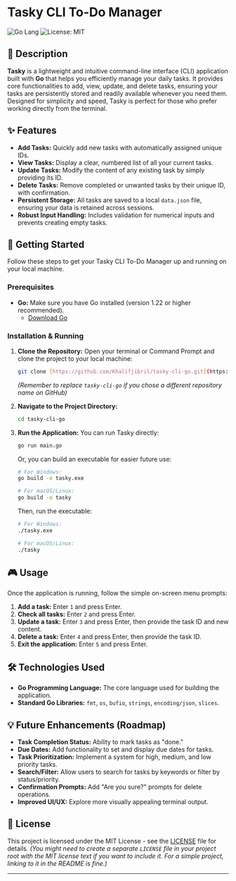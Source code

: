 # Tasky CLI To-Do Manager

![Go Lang](https://img.shields.io/badge/Go-1.22+-00ADD8?style=for-the-badge&logo=go)
![License: MIT](https://img.shields.io/badge/License-MIT-yellow.svg?style=for-the-badge)

## 📝 Description

**Tasky** is a lightweight and intuitive command-line interface (CLI) application built with **Go** that helps you efficiently manage your daily tasks. It provides core functionalities to add, view, update, and delete tasks, ensuring your tasks are persistently stored and readily available whenever you need them. Designed for simplicity and speed, Tasky is perfect for those who prefer working directly from the terminal.

## ✨ Features

* **Add Tasks:** Quickly add new tasks with automatically assigned unique IDs.
* **View Tasks:** Display a clear, numbered list of all your current tasks.
* **Update Tasks:** Modify the content of any existing task by simply providing its ID.
* **Delete Tasks:** Remove completed or unwanted tasks by their unique ID, with confirmation.
* **Persistent Storage:** All tasks are saved to a local `data.json` file, ensuring your data is retained across sessions.
* **Robust Input Handling:** Includes validation for numerical inputs and prevents creating empty tasks.

## 🚀 Getting Started

Follow these steps to get your Tasky CLI To-Do Manager up and running on your local machine.

### Prerequisites

* **Go:** Make sure you have Go installed (version 1.22 or higher recommended).
    * [Download Go](https://go.dev/dl/)

### Installation & Running

1.  **Clone the Repository:**
    Open your terminal or Command Prompt and clone the project to your local machine:
    ```bash
    git clone [https://github.com/Khalifjibril/tasky-cli-go.git](https://github.com/Khalifjibril/tasky-cli-go.git)
    ```
    *(Remember to replace `tasky-cli-go` if you chose a different repository name on GitHub)*

2.  **Navigate to the Project Directory:**
    ```bash
    cd tasky-cli-go
    ```

3.  **Run the Application:**
    You can run Tasky directly:
    ```bash
    go run main.go
    ```
    Or, you can build an executable for easier future use:
    ```bash
    # For Windows:
    go build -o tasky.exe

    # For macOS/Linux:
    go build -o tasky
    ```
    Then, run the executable:
    ```bash
    # For Windows:
    ./tasky.exe

    # For macOS/Linux:
    ./tasky
    ```

## 🎮 Usage

Once the application is running, follow the simple on-screen menu prompts:

1.  **Add a task:** Enter `1` and press Enter.
2.  **Check all tasks:** Enter `2` and press Enter.
3.  **Update a task:** Enter `3` and press Enter, then provide the task ID and new content.
4.  **Delete a task:** Enter `4` and press Enter, then provide the task ID.
5.  **Exit the application:** Enter `5` and press Enter.

## 🛠️ Technologies Used

* **Go Programming Language:** The core language used for building the application.
* **Standard Go Libraries:** `fmt`, `os`, `bufio`, `strings`, `encoding/json`, `slices`.

## 💡 Future Enhancements (Roadmap)

* **Task Completion Status:** Ability to mark tasks as "done."
* **Due Dates:** Add functionality to set and display due dates for tasks.
* **Task Prioritization:** Implement a system for high, medium, and low priority tasks.
* **Search/Filter:** Allow users to search for tasks by keywords or filter by status/priority.
* **Confirmation Prompts:** Add "Are you sure?" prompts for delete operations.
* **Improved UI/UX:** Explore more visually appealing terminal output.

## 📄 License

This project is licensed under the MIT License - see the [LICENSE](LICENSE) file for details.
*(You might need to create a separate `LICENSE` file in your project root with the MIT license text if you want to include it. For a simple project, linking to it in the README is fine.)*

---